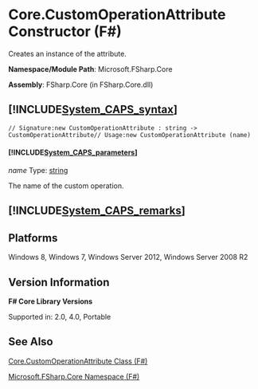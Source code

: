 # Core.CustomOperationAttribute Constructor (F#)

Creates an instance of the attribute.

**Namespace/Module Path**: Microsoft.FSharp.Core

**Assembly**: FSharp.Core (in FSharp.Core.dll)


## [!INCLUDE[System_CAPS_syntax](//System/Token/System_CAPS_syntax_md.md)]

```
// Signature:new CustomOperationAttribute : string -> CustomOperationAttribute// Usage:new CustomOperationAttribute (name)
```

#### [!INCLUDE[System_CAPS_parameters](//System/Token/System_CAPS_parameters_md.md)]
*name*
Type: [string](http://msdn.microsoft.com/en-us/library/12b97856-ec80-4f70-a018-afb0753f755a)


The name of the custom operation.




## [!INCLUDE[System_CAPS_remarks](//System/Token/System_CAPS_remarks_md.md)]

## Platforms
Windows 8, Windows 7, Windows Server 2012, Windows Server 2008 R2


## Version Information
**F# Core Library Versions**

Supported in: 2.0, 4.0, Portable




## See Also
[Core.CustomOperationAttribute Class &#40;F&#35;&#41;](Core.CustomOperationAttribute+Class+28%F%2329%.md)

[Microsoft.FSharp.Core Namespace &#40;F&#35;&#41;](Microsoft.FSharp.Core+Namespace+28%F%2329%.md)

